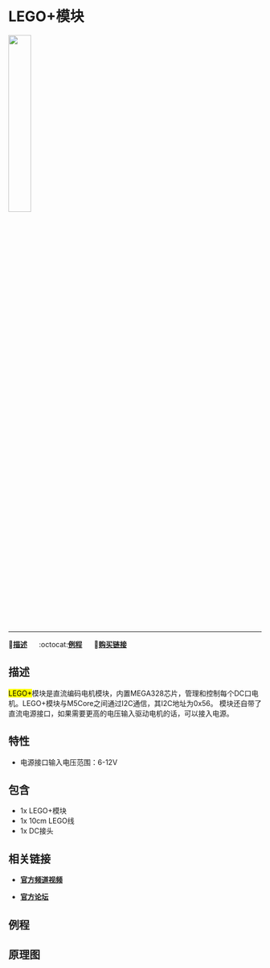 # LEGO+模块

<img src="assets/img/product_pics/module/module_lego_plus_01.png" width="30%" height="30%"><!-- <img src="assets/img/product_pics/module/module_lego_plus_02.png" width="30%" height="30%"> <img src="assets/img/product_pics/module/module_lego_plus_03.png" width="30%" height="30%"> -->

***

:memo:**[描述](#描述)**&nbsp;&nbsp;&nbsp;&nbsp;&nbsp;&nbsp;:octocat:**[例程](https://github.com/m5stack/M5Stack/tree/master/examples/Modules/GPS)**&nbsp;&nbsp;&nbsp;&nbsp;&nbsp;&nbsp;<!-- :electric_plug:**[原理图](https://github.com/m5stack/M5-Schematic/blob/master/Modules/GPS.pdf)**&nbsp;&nbsp;&nbsp;&nbsp;&nbsp;&nbsp;-->🛒**[购买链接](https://www.aliexpress.com/store/product/M5Stack-MEGA328-4-DC-10-DC-I2C/3226069_32961587834.html)**

## 描述

<mark>LEGO+</mark>模块是直流编码电机模块，内置MEGA328芯片，管理和控制每个DC口电机。LEGO+模块与M5Core之间通过I2C通信，其I2C地址为0x56。
模块还自带了直流电源接口，如果需要更高的电压输入驱动电机的话，可以接入电源。

## 特性

-  电源接口输入电压范围：6-12V

## 包含

-  1x LEGO+模块
-  1x 10cm LEGO线
-  1x DC接头

## 相关链接

- **[官方频道视频](https://i.youku.com/i/UNjE1ODA2MzE0OA==?spm=a2hzp.8253869.0.0)**

- **[官方论坛](http://forum.m5stack.com/)**

## 例程

## 原理图
